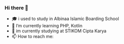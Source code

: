 ### Hi there 👋

- 🎓 i used to study in Albinaa Islamic Boarding School 
- 🌱 I’m currently learning PHP, Kotlin
- 🏫 im currently studying at STIKOM Cipta Karya
- 📫 How to reach me: 



<!--
**Itsqy/Itsqy** is a ✨ _special_ ✨ repository because its `README.md` (this file) appears on your GitHub profile.

Here are some ideas to get you started:

- 🔭 I’m currently working on ...
- 🌱 I’m currently learning ...
- 👯 I’m looking to collaborate on ...
- 🤔 I’m looking for help with ...
- 💬 Ask me about ...
- 📫 How to reach me: ...
- 😄 Pronouns: ...
- ⚡ Fun fact: ...
-->

